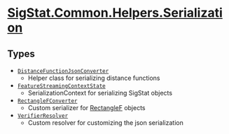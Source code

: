 # [SigStat.Common.Helpers.Serialization](./README.md)

## Types

- [`DistanceFunctionJsonConverter`](./DistanceFunctionJsonConverter.md)
	- Helper class for serializing distance functions
- [`FeatureStreamingContextState`](./FeatureStreamingContextState.md)
	- SerializationContext for serializing SigStat objects
- [`RectangleFConverter`](./RectangleFConverter.md)
	- Custom serializer for [RectangleF](https://docs.microsoft.com/en-us/dotnet/api/System.Drawing.RectangleF) objects
- [`VerifierResolver`](./VerifierResolver.md)
	- Custom resolver for customizing the json serialization

